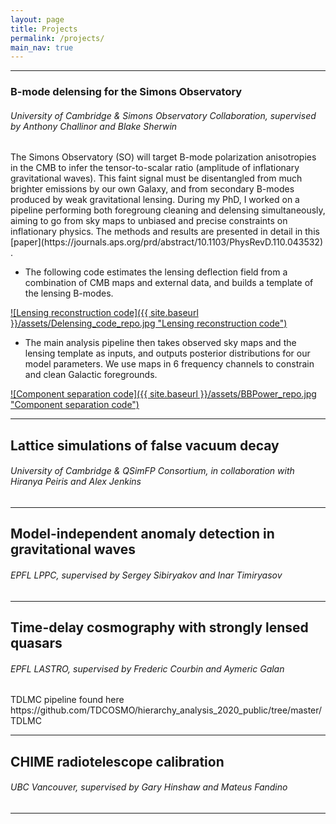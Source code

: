 ```yaml
---
layout: page
title: Projects
permalink: /projects/
main_nav: true
---
```


<hr>

<h3 id="headings">B-mode delensing for the Simons Observatory</h3>

<h6 id="headings">University of Cambridge & Simons Observatory Collaboration, supervised by Anthony Challinor and Blake Sherwin</h6>

<p> The Simons Observatory (SO) will target B-mode polarization anisotropies in the CMB to infer the tensor-to-scalar ratio (amplitude of inflationary gravitational waves). This faint signal must be disentangled from much brighter emissions by our own Galaxy, and from secondary B-modes produced by weak gravitational lensing. During my PhD, I worked on a pipeline performing both foregroung cleaning and delensing simultaneously, aiming to go from sky maps to unbiased and precise constraints on inflationary physics. The methods and results are presented in detail in this [paper](https://journals.aps.org/prd/abstract/10.1103/PhysRevD.110.043532) . </p>

<ul>
  <li>The following code estimates the lensing deflection field from a combination of CMB maps and external data, and builds a template of the lensing B-modes.</li>
</ul>

[![Lensing reconstruction code]({{ site.baseurl }}/assets/Delensing_code_repo.jpg "Lensing reconstruction code")](https://github.com/simonsobs/delensing)

<ul>
  <li>The main analysis pipeline then takes observed sky maps and the lensing template as inputs, and outputs posterior distributions for our model parameters. We use maps in 6 frequency channels to constrain and clean Galactic foregrounds.</li>
</ul>

[![Component separation code]({{ site.baseurl }}/assets/BBPower_repo.jpg "Component separation code")](https://github.com/simonsobs/BBPower/tree/delensing_emilie)

<hr>

<h2 id="headings">Lattice simulations of false vacuum decay</h2>

<h6 id="headings">University of Cambridge & QSimFP Consortium, in collaboration with Hiranya Peiris and Alex Jenkins</h6>

<p>  </p>

<p> </p>

<hr>

<h2 id="headings">Model-independent anomaly detection in gravitational waves</h2>

<h6 id="headings">EPFL LPPC, supervised by Sergey Sibiryakov and Inar Timiryasov</h6>

<p>  </p>

<hr>

<h2 id="headings">Time-delay cosmography with strongly lensed quasars</h2>

<h6 id="headings">EPFL LASTRO, supervised by Frederic Courbin and Aymeric Galan</h6>

<p> TDLMC pipeline found here https://github.com/TDCOSMO/hierarchy_analysis_2020_public/tree/master/TDLMC </p>

<hr>

<h2 id="headings">CHIME radiotelescope calibration</h2>

<h6 id="headings">UBC Vancouver, supervised by Gary Hinshaw and Mateus Fandino</h6>

<p> </p>

<hr>
